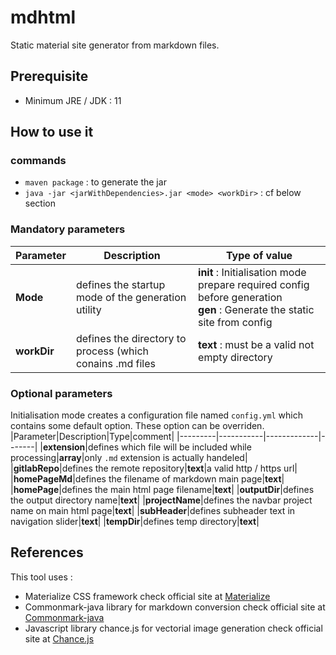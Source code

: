 # mdhtml
Static material site generator from markdown files.
## Prerequisite
- Minimum JRE / JDK : 11
## How to use it
### commands
- `maven package` : to generate the jar
- `java -jar <jarWithDependencies>.jar <mode> <workDir>` : cf below section
### Mandatory parameters
|Parameter|Description|Type of value|
|-----------|-------------------------------------------------------|----------------------------------------------------------------------------------------------------------------------------|
|**Mode**   |defines the startup mode of the generation utility     |**init** : Initialisation mode prepare required config before generation<br/>**gen** :  Generate the static site from config|
|**workDir**|defines the directory to process (which conains .md files|**text** : must be a valid not empty directory                                                                       |

### Optional parameters
Initialisation mode creates a configuration file named `config.yml` which contains some default option. These option can be overriden.
|Parameter|Description|Type|comment|
|---------|-----------|-------------|-------|
|**extension**|defines which file will be included while processing|**array**|only `.md` extension is actually handeled|
|**gitlabRepo**|defines the remote repository|**text**|a valid http / https url|
|**homePageMd**|defines the filename of markdown main page|**text**|
|**homePage**|defines the main html page filename|**text**|
|**outputDir**|defines the output directory name|**text**|
|**projectName**|defines the navbar project name on main html page|**text**|
|**subHeader**|defines subheader text in navigation slider|**text**|
|**tempDir**|defines temp directory|**text**|
## References
This tool uses : 
- Materialize CSS framework check official site at [Materialize](https://materializecss.com/)
- Commonmark-java library for markdown conversion check official site at [Commonmark-java](https://github.com/atlassian/commonmark-java)
- Javascript library chance.js for vectorial image generation check official site at [Chance.js](https://chancejs.com/)
